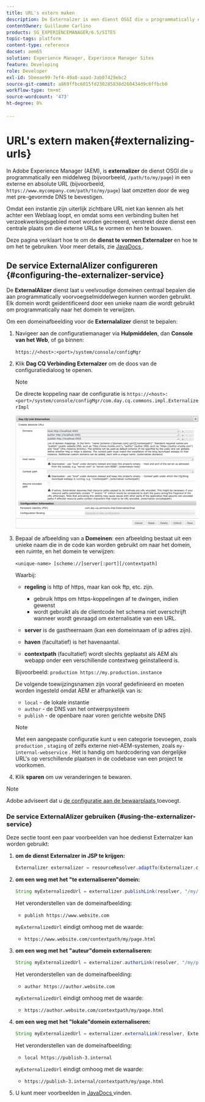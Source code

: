 ```yaml
---
title: URL's extern maken
description: De Externalzer is een dienst OSGI die u programmatically een middelweg in een externe en absolute URL laat omzetten
contentOwner: Guillaume Carlino
products: SG_EXPERIENCEMANAGER/6.5/SITES
topic-tags: platform
content-type: reference
docset: aem65
solution: Experience Manager, Experience Manager Sites
feature: Developing
role: Developer
exl-id: 5beeae99-7ef4-49a0-aaad-3ab07429ebc2
source-git-commit: a869ffbc6015fd230285838d260434d9c0ffbcb0
workflow-type: tm+mt
source-wordcount: '473'
ht-degree: 0%

---
```


# URL&#39;s extern maken{#externalizing-urls}

In Adobe Experience Manager (AEM), is **externalizer** de dienst OSGI die u programmatically een middelweg (bijvoorbeeld, `/path/to/my/page`) in een externe en absolute URL (bijvoorbeeld, `https://www.mycompany.com/path/to/my/page`) laat omzetten door de weg met pre-gevormde DNS te bevestigen.

Omdat een instantie zijn uiterlijk zichtbare URL niet kan kennen als het achter een Weblaag loopt, en omdat soms een verbinding buiten het verzoekwerkingsgebied moet worden gecreeerd, verstrekt deze dienst een centrale plaats om die externe URLs te vormen en hen te bouwen.

Deze pagina verklaart hoe te om de **dienst te vormen Externalzer** en hoe te om het te gebruiken. Voor meer details, zie [ JavaDocs ](https://developer.adobe.com/experience-manager/reference-materials/6-5-lts/javadoc/com/day/cq/commons/Externalizer.html).

## De service ExternalAlizer configureren {#configuring-the-externalizer-service}

De **ExternalAlizer** dienst laat u veelvoudige domeinen centraal bepalen die aan programmatically voorvoegselmiddelwegen kunnen worden gebruikt. Elk domein wordt geïdentificeerd door een unieke naam die wordt gebruikt om programmatically naar het domein te verwijzen.

Om een domeinafbeelding voor de **Externalalizer** dienst te bepalen:

1. Navigeer aan de configuratiemanager via **Hulpmiddelen**, dan **Console van het Web**, of ga binnen:

   `https://<host>:<port>/system/console/configMgr`

1. Klik **Dag CQ Verbinding Externalzer** om de doos van de configuratiedialoog te openen.

   >[!NOTE]
   >
   >De directe koppeling naar de configuratie is `https://<host>:<port>/system/console/configMgr/com.day.cq.commons.impl.ExternalizerImpl`

   ![ aem-externalizer-01 ](assets/aem-externalizer-01.png)

1. Bepaal de afbeelding van a **Domeinen**: een afbeelding bestaat uit een unieke naam die in de code kan worden gebruikt om naar het domein, een ruimte, en het domein te verwijzen:

   `<unique-name> [scheme://]server[:port][/contextpath]`

   Waarbij:

   * **regeling** is http of https, maar kan ook ftp, etc. zijn.

      * gebruik https om https-koppelingen af te dwingen, indien gewenst
      * wordt gebruikt als de clientcode het schema niet overschrijft wanneer wordt gevraagd om externalisatie van een URL.

   * **server** is de gastheernaam (kan een domeinnaam of ip adres zijn).
   * **haven** (facultatief) is het havenaantal.
   * **contextpath** (facultatief) wordt slechts geplaatst als AEM als webapp onder een verschillende contextweg geïnstalleerd is.

   Bijvoorbeeld: `production https://my.production.instance`

   De volgende toewijzingsnamen zijn vooraf gedefinieerd en moeten worden ingesteld omdat AEM er afhankelijk van is:

   * `local` - de lokale instantie
   * `author` - de DNS van het ontwerpsysteem
   * `publish` - de openbare naar voren gerichte website DNS

   >[!NOTE]
   >
   >Met een aangepaste configuratie kunt u een categorie toevoegen, zoals `production` , `staging` of zelfs externe niet-AEM-systemen, zoals `my-internal-webservice` . Het is handig om hardcodering van dergelijke URL&#39;s op verschillende plaatsen in de codebase van een project te voorkomen.

1. Klik **sparen** om uw veranderingen te bewaren.

>[!NOTE]
>
>Adobe adviseert dat u [ de configuratie aan de bewaarplaats ](/help/sites-deploying/configuring.md#addinganewconfigurationtotherepository) toevoegt.

### De service ExternalAlizer gebruiken {#using-the-externalizer-service}

Deze sectie toont een paar voorbeelden van hoe de **&#x200B;**&#x200B;dienst Externalzer kan worden gebruikt:

1. **om de dienst Externalzer in JSP te krijgen:**

   ```java
   Externalizer externalizer = resourceResolver.adaptTo(Externalizer.class);
   ```

1. **om een weg met het &quot;te externaliseren&quot;domein:**

   ```java
   String myExternalizedUrl = externalizer.publishLink(resolver, "/my/page") + ".html";
   ```

   Het veronderstellen van de domeinafbeelding:

   * `publish https://www.website.com`

   `myExternalizedUrl` eindigt omhoog met de waarde:

   * `https://www.website.com/contextpath/my/page.html`

1. **om een weg met het &quot;auteur&quot;domein externaliseren:**

   ```java
   String myExternalizedUrl = externalizer.authorLink(resolver, "/my/page") + ".html";
   ```

   Het veronderstellen van de domeinafbeelding:

   * `author https://author.website.com`

   `myExternalizedUrl` eindigt omhoog met de waarde:

   * `https://author.website.com/contextpath/my/page.html`

1. **om een weg met het &quot;lokale&quot;domein externaliseren:**

   ```java
   String myExternalizedUrl = externalizer.externalLink(resolver, Externalizer.LOCAL, "/my/page") + ".html";
   ```

   Het veronderstellen van de domeinafbeelding:

   * `local https://publish-3.internal`

   `myExternalizedUrl` eindigt omhoog met de waarde:

   * `https://publish-3.internal/contextpath/my/page.html`

1. U kunt meer voorbeelden in [ JavaDocs ](https://developer.adobe.com/experience-manager/reference-materials/6-5-lts/javadoc/com/day/cq/commons/Externalizer.html) vinden.
